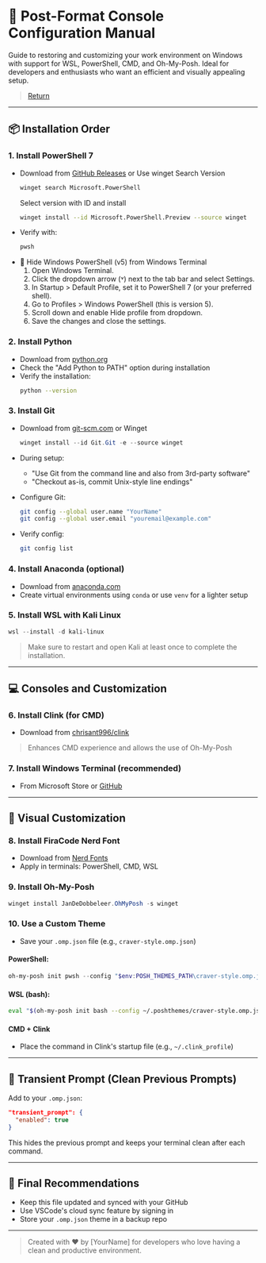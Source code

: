 # 🧰 Post-Format Console Configuration Manual

Guide to restoring and customizing your work environment on Windows with support for WSL, PowerShell, CMD, and Oh-My-Posh. Ideal for developers and enthusiasts who want an efficient and visually appealing setup.

> [Return](README.md)

---

## 📦 Installation Order

### 1. Install PowerShell 7
- Download from [GitHub Releases](https://github.com/PowerShell/PowerShell/releases) or Use winget
  Search Version
  ```bash
  winget search Microsoft.PowerShell
  ```
  Select version with ID and install
  ```bash
  winget install --id Microsoft.PowerShell.Preview --source winget
  ```
- Verify with:
  ```bash
  pwsh
  ```
- 🚫 Hide Windows PowerShell (v5) from Windows Terminal
  1. Open Windows Terminal.
  2. Click the dropdown arrow (˅) next to the tab bar and select Settings.
  3. In Startup > Default Profile, set it to PowerShell 7 (or your preferred shell).
  4. Go to Profiles > Windows PowerShell (this is version 5).
  5. Scroll down and enable Hide profile from dropdown.
  6. Save the changes and close the settings.

### 2. Install Python
- Download from [python.org](https://www.python.org/downloads/)
- Check the "Add Python to PATH" option during installation
- Verify the installation:
  ```bash
  python --version
  ```
  
### 3. Install Git
- Download from [git-scm.com](https://git-scm.com/) or Winget
  ```powershell
  winget install --id Git.Git -e --source winget
  ```
- During setup:
  - "Use Git from the command line and also from 3rd-party software"
  - "Checkout as-is, commit Unix-style line endings"

- Configure Git:
  ```bash
  git config --global user.name "YourName"
  git config --global user.email "youremail@example.com"
  ```
- Verify config:
  ```bash
  git config list
  ``` 

### 4. Install Anaconda (optional)
- Download from [anaconda.com](https://www.anaconda.com/)
- Create virtual environments using `conda` or use `venv` for a lighter setup

### 5. Install WSL with Kali Linux
```powershell
wsl --install -d kali-linux
```
> Make sure to restart and open Kali at least once to complete the installation.

---

## 💻 Consoles and Customization

### 6. Install Clink (for CMD)
- Download from [chrisant996/clink](https://github.com/chrisant996/clink/releases)
> Enhances CMD experience and allows the use of Oh-My-Posh

### 7. Install Windows Terminal (recommended)
- From Microsoft Store or [GitHub](https://github.com/microsoft/terminal)

---

## 🎨 Visual Customization

### 8. Install FiraCode Nerd Font
- Download from [Nerd Fonts](https://www.nerdfonts.com/font-downloads)
- Apply in terminals: PowerShell, CMD, WSL

### 9. Install Oh-My-Posh
```powershell
winget install JanDeDobbeleer.OhMyPosh -s winget
```

### 10. Use a Custom Theme
- Save your `.omp.json` file (e.g., `craver-style.omp.json`)

#### PowerShell:
```powershell
oh-my-posh init pwsh --config "$env:POSH_THEMES_PATH\craver-style.omp.json" | Invoke-Expression
```

#### WSL (bash):
```bash
eval "$(oh-my-posh init bash --config ~/.poshthemes/craver-style.omp.json)"
```

#### CMD + Clink
- Place the command in Clink's startup file (e.g., `~/.clink_profile`)

---

## 🔁 Transient Prompt (Clean Previous Prompts)

Add to your `.omp.json`:
```json
"transient_prompt": {
  "enabled": true
}
```

This hides the previous prompt and keeps your terminal clean after each command.

---

## 🎯 Final Recommendations

- Keep this file updated and synced with your GitHub
- Use VSCode's cloud sync feature by signing in
- Store your `.omp.json` theme in a backup repo

---

> Created with ❤️ by [YourName] for developers who love having a clean and productive environment.

